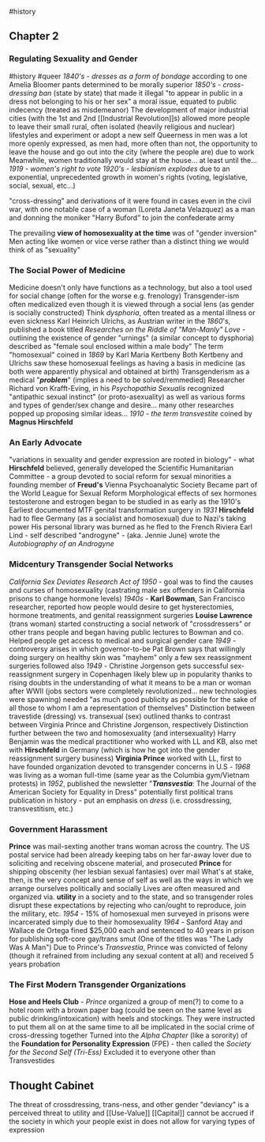 #history 
## Chapter 2
### Regulating Sexuality and Gender
#history #queer
*1840's - dresses as a form of bondage* according to one Amelia Bloomer
	pants determined to be morally superior
*1850's - cross-dressing ban* (state by state) that made it illegal "to appear in public in a dress not belonging to his or her sex"
	a moral issue, equated to public indecency (treated as misdemeanor)
The development of major industrial cities (with the 1st and 2nd [[Industrial Revolution]]s) allowed more people to leave their small rural, often isolated (heavily religious and nuclear) lifestyles and experiment or adopt a new self
	Queerness in men was a lot more openly expressed, as men had, more often than not, the opportunity to leave the house and go out into the city (where the people are) due to work
		Meanwhile, women traditionally would stay at the house... at least until the...
*1919 - women's right to vote* 
*1920's - lesbianism explodes* due to an exponential, unprecedented growth in women's rights (voting, legislative, social, sexual, etc...)

"cross-dressing" and derivations of it were found in cases even in the civil war, with one notable case of a woman (Loreta Janeta Velazquez)  as a man and donning the moniker "Harry Buford" to join the confederate army

The prevailing **view of homosexuality at the time** was of "gender inversion" 
	Men acting like women or vice verse rather than a distinct thing we would think of as "sexuality"

### The Social Power of Medicine
Medicine doesn't only have functions as a technology, but also a tool used for social change (often for the worse e.g. frenology)
Transgender-ism often medicalized even though it is viewed through a social lens (as gender is socially constructed)
	Think *dysphoria*, often treated as a mental illness or even sickness
	Karl Heinrich Ulrichs, as Austrian writer in the *1860*'s, published a book titled *Researches on the Riddle of "Man-Manly" Love* - outlining the existence of gender "urnings" (a similar concept to dysphoria) described as "female soul enclosed within a male body"
The term "homosexual" coined in *1869* by Karl Maria Kertbeny
Both Kertbeny and Ulrichs saw these homosexual feelings as having a basis in medicine (as both were apparently physical and obtained at birth)
Transgenderism as a medical "***problem***" (implies a need to be solved/remmedied)
Researcher Richard von Krafft-Eving, in his *Psychopathia Sexualis* recognized "antipathic sexual instinct" (or proto-asexuality) as well as various forms and types of gender/sex change and desire... many other researches popped up proposing similar ideas...
*1910 - the term transvestite* coined by **Magnus Hirschfeld**

### An Early Advocate
"variations in sexuality and gender expression are rooted in biology" - what **Hirschfeld** believed, generally
	developed the Scientific Humanitarian Committee - a group devoted to social reform for sexual minorities
	a founding member of **Freud's** Vienna Psychoanalytic Society
	Became part of the World League for Sexual Reform
Morphological effects of sex hormones testosterone and estrogen began to be studied in as early as the 1910's
Earliest documented MTF genital transformation surgery in *1931*
**Hirschfeld** had to flee Germany (as a socialist and homosexual) due to Nazi's taking power
	His personal library was burned as he fled to the French Riviera
Earl Lind - self described "androgyne" - (aka. Jennie June) wrote the *Autobiography of an Androgyne* 
### Midcentury Transgender Social Networks
*California Sex Deviates Research Act of 1950* - goal was to find the causes and curses of homosexuality (castrating male sex offenders in California prisons to change hormone levels)
*1940s -* **Karl Bowman**, San Francisco researcher, reported how people would desire to get hysterectomies, hormone treatments, and genital reassignment surgeries 
**Louise Lawrence** (trans woman) started constructing a social network of "crossdressers" or other trans people and began having public lectures to Bowman and co.
	Helped people get access to medical and surgical gender care
*1949* - controversy arises in which governor-to-be Pat Brown says that willingly doing surgery on healthy skin was "mayhem" 
	only a few sex reassignment surgeries followed
also *1949* - Christine Jorgenson gets successful sex-reassignment surgery in Copenhagen
	likely blew up in popularity thanks to rising doubts in the understanding of what it means to be a man or woman after WWII (jobs sectors were completely revolutionized... new technologies were spawning)
	needed "as much good publicity as possible for the sake of all those to whom I am a representation of themselves"
	Distinction between travestide (dressing) vs. transexual (sex) outlined thanks to contrast between Virginia Prince and Christine Jorgenson, respectively
		Distinction further between the two and homosexuality (and intersexuality)
Harry Benjamin was the medical practitioner who worked with LL and KB, also met with **Hirschfeld** in Germany (which is how he got into the gender reassignment surgery business)
**Virginia Prince** worked with LL, first to have founded organization devoted to transgender concerns in U.S - *1968* was living as a woman full-time (same year as the Columbia gym/Vietnam protests)
	in *1952*, published the newsletter "***Transvestia***: The Journal of the American Society for Equality in Dress"
		potentially first political trans publication in history - put an emphasis on *dress* (i.e. crossdressing, transvestitism, etc.)
### Government Harassment
**Prince** was mail-sexting another trans woman across the country. The US postal service had been already keeping tabs on her far-away lover due to soliciting and receiving obscene material, and prosecuted **Prince** for shipping obscenity (her lesbian sexual fantasies) over mail
	What's at stake, then, is the very concept and sense of self as well as the ways in which we arrange ourselves politically and socially
Lives are often measured and organized via. **utility** in a society and to the state, and so transgender roles disrupt these expectations by rejecting who can/ought to reproduce, join the military, etc.
*1954* - 15% of homosexual men surveyed in prisons were incarcerated simply due to their homosexuality
*1964* - Sanford Atay and Wallace de Ortega fined $25,000 each and sentenced to 40 years in prison for publishing soft-core gay/trans smut (One of the titles was "The Lady Was A Man")
Due to Prince's *Transvestia*, Prince was convicted of felony (though it refrained from including any sexual content at all) and received 5 years probation
### The First Modern Transgender Organizations
**Hose and Heels Club** - *Prince* organized a group of men(?) to come to a hotel room with a brown paper bag (could be seen on the same level as public drinking/intoxication) with heels and stockings. They were instructed to put them all on at the same time to all be implicated in the social crime of cross-dressing together
	Turned into the *Alpha Chapter* (like a sorority) of the **Foundation for Personality Expression** (FPE) - then called the *Society for the Second Self (Tri-Ess)*
		Excluded it to everyone other than Transvestides


## Thought Cabinet
The threat of crossdressing, trans-ness, and other gender "deviancy" is a perceived threat to utility and [[Use-Value]]
[[Capital]] cannot be accrued if the society in which your people exist in does not allow for varying types of expression